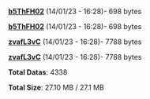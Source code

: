 [**b5ThFH02**](/data/b5ThFH02.txt) (14/01/23 - 16:28)- 698 bytes

[**b5ThFH02**](/data/b5ThFH02.txt) (14/01/23 - 16:28)- 698 bytes

[**zvafL3vC**](/data/zvafL3vC.txt) (14/01/23 - 16:28)- 7788 bytes

[**zvafL3vC**](/data/zvafL3vC.txt) (14/01/23 - 16:28)- 7788 bytes

**Total Datas**: 4338

**Total Size**: 27.10 MB / 27.1 MB